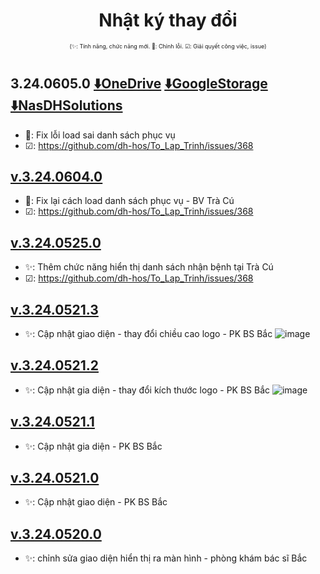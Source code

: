 <div align="center">

# Nhật ký thay đổi</div>

<div align="center" style="font-size:xx-small">(✨: Tính năng, chức năng mới. 🐛: Chỉnh lỗi. ☑: Giải quyết công việc, issue) </div>

#
## 3.24.0605.0 [⬇️OneDrive](https://dh-hos-code.github.io/directTo/?&redirect_url=https%3A%2F%2Fo-dh-007-default-rtdb.asia-southeast1.firebasedatabase.app%2F%2FdirectTo%2FMonitorexe%2F32406050-OneDrive.json) [⬇️GoogleStorage](https://dh-hos-code.github.io/directTo/?&redirect_url=https%3A%2F%2Fo-dh-007-default-rtdb.asia-southeast1.firebasedatabase.app%2F%2FdirectTo%2FMonitorexe%2F32406050-GoogleStorage.json) [⬇️NasDHSolutions](https://dh-hos-code.github.io/directTo/?&redirect_url=https%3A%2F%2Fo-dh-007-default-rtdb.asia-southeast1.firebasedatabase.app%2F%2FdirectTo%2FMonitorexe%2F32406050-NasDHSolutions.json)
- 🐛: Fix lỗi load sai danh sách phục vụ
- ☑: https://github.com/dh-hos/To_Lap_Trinh/issues/368
## [v.3.24.0604.0]()
- 🐛: Fix lại cách load danh sách phục vụ - BV Trà Cú
- ☑: https://github.com/dh-hos/To_Lap_Trinh/issues/368
## [v.3.24.0525.0]()
- ✨: Thêm chức năng hiển thị danh sách nhận bệnh tại Trà Cú
- ☑: https://github.com/dh-hos/To_Lap_Trinh/issues/368
## [v.3.24.0521.3]()
- ✨: Cập nhật giao diện - thay đổi chiều cao logo - PK BS Bắc
![image](https://i.imgur.com/i2fbfQa.png)
## [v.3.24.0521.2]()
- ✨: Cập nhật gia diện - thay đổi kích thước logo - PK BS Bắc
![image](https://i.imgur.com/m3zB2wx.png)
## [v.3.24.0521.1]()
- ✨: Cập nhật gia diện - PK BS Bắc
## [v.3.24.0521.0]()
- ✨: Cập nhật giao diện - PK BS Bắc
## [v.3.24.0520.0]()
- ✨: chỉnh sửa giao diện hiển thị ra màn hình - phòng khám bác sĩ Bắc